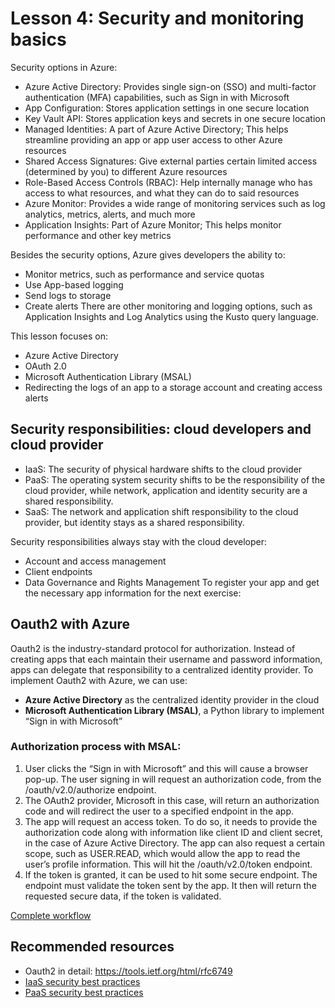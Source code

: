# Lesson 4: Security and monitoring basics

Security options in Azure:
- Azure Active Directory: Provides single sign-on (SSO) and multi-factor authentication (MFA) capabilities, such as Sign in with Microsoft
- App Configuration: Stores application settings in one secure location
- Key Vault API: Stores application keys and secrets in one secure location
- Managed Identities: A part of Azure Active Directory; This helps streamline providing an app or app user access to other Azure resources
- Shared Access Signatures: Give external parties certain limited access (determined by you) to different Azure resources
- Role-Based Access Controls (RBAC): Help internally manage who has access to what resources, and what they can do to said resources
- Azure Monitor: Provides a wide range of monitoring services such as log analytics, metrics, alerts, and much more
- Application Insights: Part of Azure Monitor; This helps monitor performance and other key metrics

Besides the security options, Azure gives developers the ability to:
- Monitor metrics, such as performance and service quotas
- Use App-based logging
- Send logs to storage
- Create alerts
There are other monitoring and logging options, such as Application Insights and Log Analytics using the Kusto query language.

This lesson focuses on:
- Azure Active Directory
- OAuth 2.0
- Microsoft Authentication Library (MSAL)
- Redirecting the logs of an app to a storage account and creating access alerts

##  Security responsibilities: cloud developers and cloud provider

- IaaS: The security of physical hardware shifts to the cloud provider
- PaaS: The operating system security shifts to be the responsibility of the cloud provider, while network,
 application and identity security are a shared responsibility.
- SaaS: The network and application shift responsibility to the cloud provider, but identity stays as a shared responsibility.

Security responsibilities always stay with the cloud developer:
- Account and access management
- Client endpoints
- Data Governance and Rights Management
To register your app and get the necessary app information for the next exercise:

## Oauth2 with Azure

Oauth2 is the industry-standard protocol for authorization. Instead of creating apps that each maintain their username and password information,
apps can delegate that responsibility to a centralized identity provider.
To implement Oauth2 with Azure, we can use:
- **Azure Active Directory** as the centralized identity provider in the cloud
- **Microsoft Authentication Library (MSAL)**, a Python library to implement “Sign in with Microsoft”

### Authorization process with MSAL:

1. User clicks the “Sign in with Microsoft” and this will cause a browser pop-up. The user signing in will request an authorization code, from the /oauth/v2.0/authorize endpoint.
2. The OAuth2 provider, Microsoft in this case, will return an authorization code and will redirect the user to a specified endpoint in the app.
3. The app will request an access token. To do so, it needs to provide the authorization code along with information like client ID and client secret, in the case of Azure Active Directory.
The app can also request a certain scope, such as USER.READ, which would allow the app to read the user’s profile information. This will hit the /oauth/v2.0/token endpoint.
5. If the token is granted, it can be used to hit some secure endpoint. The endpoint must validate the token sent by the app.
It then will return the requested secure data, if the token is validated.

[Complete workflow](https://docs.microsoft.com/en-us/azure/active-directory/develop/v2-oauth2-auth-code-flow)



## Recommended resources

* Oauth2 in detail: https://tools.ietf.org/html/rfc6749
* [IaaS security best practices](https://docs.microsoft.com/en-us/azure/security/fundamentals/iaas)
* [PaaS security best practices](https://docs.microsoft.com/en-us/azure/security/fundamentals/paas-deployments)